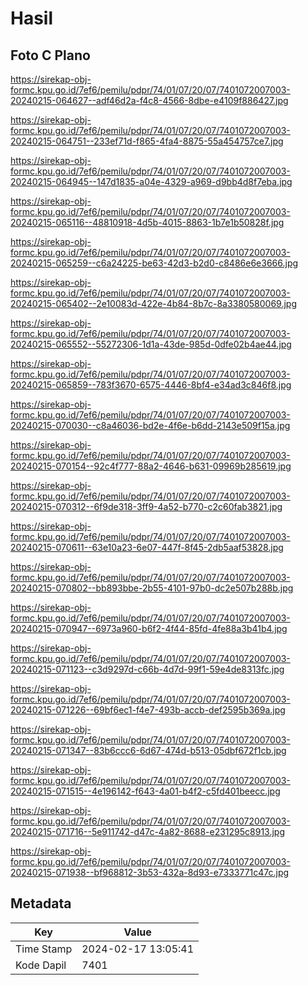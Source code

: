 # Hasil

## Foto C Plano

https://sirekap-obj-formc.kpu.go.id/7ef6/pemilu/pdpr/74/01/07/20/07/7401072007003-20240215-064627--adf46d2a-f4c8-4566-8dbe-e4109f886427.jpg

https://sirekap-obj-formc.kpu.go.id/7ef6/pemilu/pdpr/74/01/07/20/07/7401072007003-20240215-064751--233ef71d-f865-4fa4-8875-55a454757ce7.jpg

https://sirekap-obj-formc.kpu.go.id/7ef6/pemilu/pdpr/74/01/07/20/07/7401072007003-20240215-064945--147d1835-a04e-4329-a969-d9bb4d8f7eba.jpg

https://sirekap-obj-formc.kpu.go.id/7ef6/pemilu/pdpr/74/01/07/20/07/7401072007003-20240215-065116--48810918-4d5b-4015-8863-1b7e1b50828f.jpg

https://sirekap-obj-formc.kpu.go.id/7ef6/pemilu/pdpr/74/01/07/20/07/7401072007003-20240215-065259--c6a24225-be63-42d3-b2d0-c8486e6e3666.jpg

https://sirekap-obj-formc.kpu.go.id/7ef6/pemilu/pdpr/74/01/07/20/07/7401072007003-20240215-065402--2e10083d-422e-4b84-8b7c-8a3380580069.jpg

https://sirekap-obj-formc.kpu.go.id/7ef6/pemilu/pdpr/74/01/07/20/07/7401072007003-20240215-065552--55272306-1d1a-43de-985d-0dfe02b4ae44.jpg

https://sirekap-obj-formc.kpu.go.id/7ef6/pemilu/pdpr/74/01/07/20/07/7401072007003-20240215-065859--783f3670-6575-4446-8bf4-e34ad3c846f8.jpg

https://sirekap-obj-formc.kpu.go.id/7ef6/pemilu/pdpr/74/01/07/20/07/7401072007003-20240215-070030--c8a46036-bd2e-4f6e-b6dd-2143e509f15a.jpg

https://sirekap-obj-formc.kpu.go.id/7ef6/pemilu/pdpr/74/01/07/20/07/7401072007003-20240215-070154--92c4f777-88a2-4646-b631-09969b285619.jpg

https://sirekap-obj-formc.kpu.go.id/7ef6/pemilu/pdpr/74/01/07/20/07/7401072007003-20240215-070312--6f9de318-3ff9-4a52-b770-c2c60fab3821.jpg

https://sirekap-obj-formc.kpu.go.id/7ef6/pemilu/pdpr/74/01/07/20/07/7401072007003-20240215-070611--63e10a23-6e07-447f-8f45-2db5aaf53828.jpg

https://sirekap-obj-formc.kpu.go.id/7ef6/pemilu/pdpr/74/01/07/20/07/7401072007003-20240215-070802--bb893bbe-2b55-4101-97b0-dc2e507b288b.jpg

https://sirekap-obj-formc.kpu.go.id/7ef6/pemilu/pdpr/74/01/07/20/07/7401072007003-20240215-070947--6973a960-b6f2-4f44-85fd-4fe88a3b41b4.jpg

https://sirekap-obj-formc.kpu.go.id/7ef6/pemilu/pdpr/74/01/07/20/07/7401072007003-20240215-071123--c3d9297d-c66b-4d7d-99f1-59e4de8313fc.jpg

https://sirekap-obj-formc.kpu.go.id/7ef6/pemilu/pdpr/74/01/07/20/07/7401072007003-20240215-071226--69bf6ec1-f4e7-493b-accb-def2595b369a.jpg

https://sirekap-obj-formc.kpu.go.id/7ef6/pemilu/pdpr/74/01/07/20/07/7401072007003-20240215-071347--83b6ccc6-6d67-474d-b513-05dbf672f1cb.jpg

https://sirekap-obj-formc.kpu.go.id/7ef6/pemilu/pdpr/74/01/07/20/07/7401072007003-20240215-071515--4e196142-f643-4a01-b4f2-c5fd401beecc.jpg

https://sirekap-obj-formc.kpu.go.id/7ef6/pemilu/pdpr/74/01/07/20/07/7401072007003-20240215-071716--5e911742-d47c-4a82-8688-e231295c8913.jpg

https://sirekap-obj-formc.kpu.go.id/7ef6/pemilu/pdpr/74/01/07/20/07/7401072007003-20240215-071938--bf968812-3b53-432a-8d93-e7333771c47c.jpg


## Metadata

| Key        | Value               |
| ---------- | ------------------- |
| Time Stamp | 2024-02-17 13:05:41 |
| Kode Dapil | 7401                |



